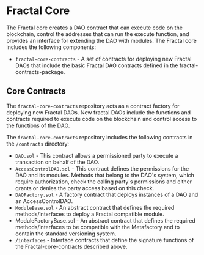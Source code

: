 # Fractal Core

The Fractal core creates a DAO contract that can execute code on the blockchain, control the addresses that can run the execute function, and provides an interface for extending the DAO with modules. The Fractal core includes the following components:

* `fractal-core-contracts` - A set of contracts for deploying new Fractal DAOs that include the basic Fractal DAO contracts defined in the fractal-contracts-package.

## Core Contracts

The `fractal-core-contracts` repository acts as a contract factory for deploying new Fractal DAOs. New fractal DAOs include the functions and contracts required to execute code on the blockchain and control access to the functions of the DAO.

The `fractal-core-contracts` repository includes the following contracts in the `/contracts` directory:

* `DAO.sol` - This contract allows a permissioned party to execute a transaction on behalf of the DAO.
* `AccessControlDAO.sol` - This contract defines the permissions for the DAO and its modules. Methods that belong to the DAO's system, which require authorization, check the calling party's permissions and either grants or denies the party access based on this check.
* `DAOFactory.sol` - A factory contract that deploys instances of a DAO and an AccessControlDAO.
* `ModuleBase.sol` - An abstract contract that defines the required methods/interfaces to deploy a Fractal compatible module.
* ModuleFactoryBase.sol - An abstract contract that defines the required methods/interfaces to be compatible with the Metafactory and to contain the standard versioning system.
* `/interfaces` - Interface contracts that define the signature functions of the Fractal-core-contracts described above.
